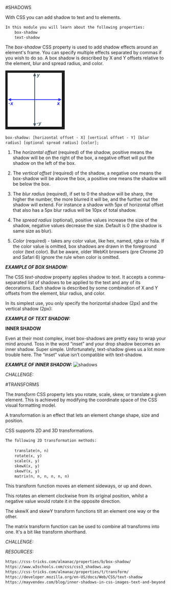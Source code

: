 #SHADOWS

With CSS you can add shadow to text and to elements.

```
In this module you will learn about the following properties:
    box-shadow
    text-shadow
```

The _box-shadow_ CSS property is used to add shadow effects around an element's frame. You can specify multiple effects separated by commas if you wish to do so. A box shadow is described by X and Y offsets relative to the element, blur and spread radius, and color.

![axis](../assets/x_and_yaxis.png)
```
box-shadow: [horizontal offset - X] [vertical offset - Y] [blur radius] [optional spread radius] [color];
```


1. The _horizontal offset_ (required) of the shadow, positive means the shadow will be on the right of the box, a negative offset will put the shadow on the left of the box.

2. The _vertical offset_ (required) of the shadow, a negative one means the box-shadow will be above the box, a positive one means the shadow will be below the box.

3. The _blur radius_ (required), if set to 0 the shadow will be sharp, the higher the number, the more blurred it will be, and the further out the shadow will extend. For instance a shadow with 5px of horizontal offset that also has a 5px blur radius will be 10px of total shadow.

4. The _spread radius_ (optional), positive values increase the size of the shadow, negative values decrease the size. Default is 0 (the shadow is same size as blur).

5. _Color_ (required) - takes any color value, like hex, named, rgba or hsla. If the color value is omitted, box shadows are drawn in the foreground color (text color). But be aware, older WebKit browsers (pre Chrome 20 and Safari 6) ignore the rule when color is omitted.


**_EXAMPLE OF BOX SHADOW:_**



The CSS _text-shadow_ property applies shadow to text. It accepts a comma-separated list of shadows to be applied to the text and any of its decorations. Each shadow is described by some combination of X and Y offsets from the element, blur radius, and color.

In its simplest use, you only specify the horizontal shadow (2px) and the vertical shadow (2px):


**_EXAMPLE OF TEXT SHADOW:_**





**INNER SHADOW**

Even at their most complex, inset box-shadows are pretty easy to wrap your mind around. Toss in the word “inset” and your drop shadow becomes an inner shadow. Super simple. Unfortunately, text-shadow gives us a lot more trouble here. The “inset” value isn’t compatible with text-shadow.


**_EXAMPLE OF INNER SHADOW:_**
![shadows](../Shadassets/InnerShadow.PNG)


_CHALLENGE:_


#TRANSFORMS

The _transform_ CSS property lets you rotate, scale, skew, or translate a given element. This is achieved by modifying the coordinate space of the CSS visual formatting model.

A transformation is an effect that lets an element change shape, size and position.

CSS supports 2D and 3D transformations.

```
The following 2D transformation methods:

    translate(n, n)
    rotate(x, y)
    scale(x, y)
    skewX(x, y)
    skewY(x, y)
    matrix(n, n, n, n, n, n)
```
This transform function moves an element sideways, or up and down.

This rotates an element clockwise from its original position, whilst a negative value would rotate it in the opposite direction.

The skewX and skewY transform functions tilt an element one way or the other.

The matrix transform function can be used to combine all transforms into one. It's a bit like transform shorthand.



_CHALLENGE:_








_RESOURCES:_

    https://css-tricks.com/almanac/properties/b/box-shadow/
    https://www.w3schools.com/css/css3_shadows.asp
    https://css-tricks.com/almanac/properties/t/transform/
    https://developer.mozilla.org/en-US/docs/Web/CSS/text-shadow
    https://mayvendev.com/blog/inner-shadows-in-css-images-text-and-beyond
